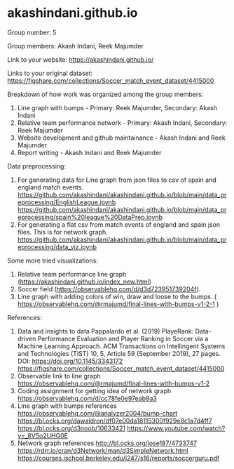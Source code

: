 # akashindani.github.io
Group number: 5

Group members: Akash Indani, Reek Majumder

Link to your website: https://akashindani.github.io/

Links to your original dataset: https://figshare.com/collections/Soccer_match_event_dataset/4415000

Breakdown of how work was organized among the group members:
1. Line graph with bumps - Primary: Reek Majumder, Secondary: Akash Indani
2. Relative team performance network - Primary: Akash Indani, Secondary: Reek Majumder
3. Website development and github maintainance - Akash Indani and Reek Majumder
4. Report writing - Akash Indani and Reek Majumder

Data preprocessing:
1. For generating data for Line graph from json files to csv of spain and england match events.
https://github.com/akashindani/akashindani.github.io/blob/main/data_preprocessing/EnglishLeague.ipynb
https://github.com/akashindani/akashindani.github.io/blob/main/data_preprocessing/spain%20league%20DataPrep.ipynb
2. For generating a flat csv from match events of england and spain json files. This is for network graph.
https://github.com/akashindani/akashindani.github.io/blob/main/data_preprocessing/data_viz.ipynb

Some more tried visualizations:
1. Relative team performance line graph (https://akashindani.github.io/index_new.html)
2. Soccer field (https://observablehq.com/d/d3d723951739204f).
3. Line graph with adding colors of win, draw and loose to the bumps. ( https://observablehq.com/@rmajumd/final-lines-with-bumps-v1-2-1  )

References:
1. Data and insights to data
Pappalardo et al. (2019) PlayeRank: Data-driven Performance Evaluation and Player Ranking in Soccer via a Machine Learning Approach. ACM Transactions on Intellingent Systems and Technologies (TIST) 10, 5, Article 59 (September 2019), 27 pages. DOI: https://doi.org/10.1145/3343172
https://figshare.com/collections/Soccer_match_event_dataset/4415000
2. Observable link to line graph
https://observablehq.com/@rmajumd/final-lines-with-bumps-v1-2
3. Coding assignment for getting idea of network graph
https://observablehq.com/d/cc78fe0e97eab9a3
4. Line graph with bumps references
https://observablehq.com/@analyzer2004/bump-chart
https://bl.ocks.org/dawaldron/df07e00da18115300f929e8c1a7d4ff7
https://bl.ocks.org/d3noob/10633421
https://www.youtube.com/watch?v=_8V5o2UHG0E
5. Network graph references
http://bl.ocks.org/jose187/4733747
https://rdrr.io/cran/d3Network/man/d3SimpleNetwork.html
https://courses.ischool.berkeley.edu/i247/s16/reports/soccerguru.pdf
